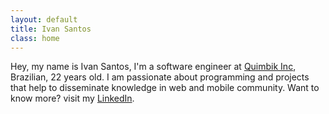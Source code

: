 ```yaml
---
layout: default
title: Ivan Santos
class: home
---
```


Hey, my name is Ivan Santos, I'm a software engineer at [Quimbik Inc](http://www.quimbik.com), Brazilian, 22 years old. I am passionate about programming and projects that help to disseminate knowledge in web and mobile community. Want to know more? visit my [LinkedIn](http://www.linkedin.com/in/pragmaticivan).